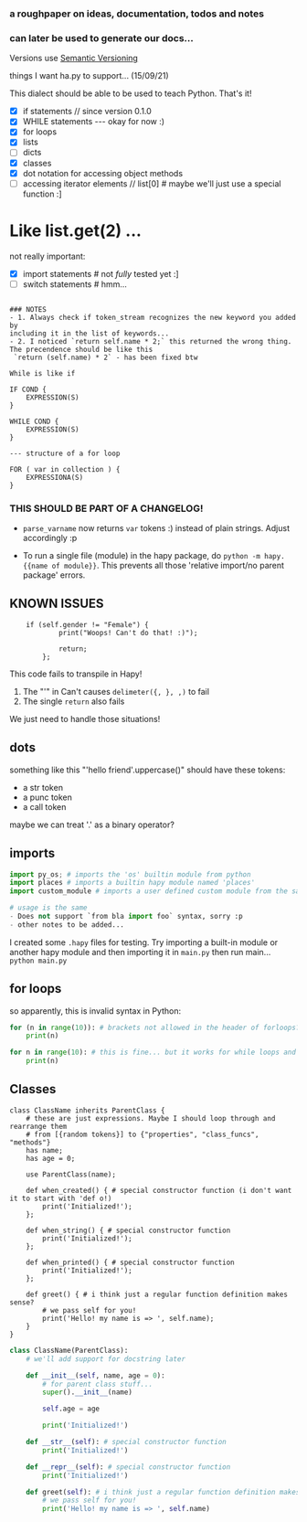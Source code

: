 ### a roughpaper on ideas, documentation, todos and notes
### can later be used to generate our docs...

Versions use [Semantic Versioning](https://semver.org/)

things I want ha.py to support... (15/09/21)

This dialect should be able to be used to teach Python. That's it!

- [x] if statements // since version 0.1.0
- [x] WHILE statements
--- okay for now :)
- [x] for loops
- [x] lists
- [ ] dicts
- [x] classes
- [x] dot notation for accessing object methods
- [ ] accessing iterator elements // list[0] # maybe we'll just use a special function :]
# Like list.get(2) ...
 not really important:
- [x] import statements # not _fully_ tested yet :]
- [ ] switch statements # hmm...

```

### NOTES
- 1. Always check if token_stream recognizes the new keyword you added by
including it in the list of keywords...
- 2. I noticed `return self.name * 2;` this returned the wrong thing. The precendence should be like this
 `return (self.name) * 2` - has been fixed btw

While is like if

IF COND {
	EXPRESSION(S)
}

WHILE COND {
	EXPRESSION(S)
}

--- structure of a for loop

FOR ( var in collection ) {
	EXPRESSIONA(S)
}

```

### THIS SHOULD BE PART OF A CHANGELOG!

- `parse_varname` now returns `var` tokens :) instead of plain strings. Adjust accordingly :p

<!-- PYTHON SUBLIME TEXT SETTINGS
{
	"ensure_newline_at_eof_on_save": true,
	"rulers": [
		72, 79
	],
	"tab_size": 4,
	"translate_tabs_to_spaces": false,
	"trim_trailing_white_space_on_save": true,
}
-->

- To run a single file (module) in the hapy package, do `python -m hapy.{{name of module}}`. This prevents
all those 'relative import/no parent package' errors.

## KNOWN ISSUES

```any
    if (self.gender != "Female") {
            print("Woops! Can't do that! :)");

            return;
        };
```
This code fails to transpile in Hapy!
1. The "'" in Can't causes `delimeter({, }, ,)` to fail
2. The single `return` also fails

We just need to handle those situations!

## dots
something like this "'hello friend'.uppercase()" should have these tokens:
- a str token
- a punc token
- a call token

maybe we can treat '.' as a binary operator?

## imports

```python
import py_os; # imports the 'os' builtin module from python
import places # imports a builtin hapy module named 'places'
import custom_module # imports a user defined custom module from the same directory

# usage is the same
- Does not support `from bla import foo` syntax, sorry :p
- other notes to be added...
```

I created some `.hapy` files for testing.
Try importing a built-in module or another hapy module and then importing it in `main.py` then
run main... `python main.py`

## for loops

so apparently, this is invalid syntax in Python:

```python
for (n in range(10)): # brackets not allowed in the header of forloops?
	print(n)
```

```python
for n in range(10): # this is fine... but it works for while loops and ifs
	print(n)
```

## Classes

```text
class ClassName inherits ParentClass {
	# these are just expressions. Maybe I should loop through and rearrange them
	# from [{random tokens}] to {"properties", "class_funcs", "methods"}
	has name;
	has age = 0;

	use ParentClass(name);

	def when_created() { # special constructor function (i don't want it to start with 'def o!)
		print('Initialized!');
	};

	def when_string() { # special constructor function
		print('Initialized!');
	};

	def when_printed() { # special constructor function
		print('Initialized!');
	};

	def greet() { # i think just a regular function definition makes sense?
		# we pass self for you!
		print('Hello! my name is => ', self.name);
	}
}

```

```python
class ClassName(ParentClass):
	# we'll add support for docstring later

	def __init__(self, name, age = 0):
		# for parent class stuff...
		super().__init__(name)

		self.age = age

		print('Initialized!')

	def __str__(self): # special constructor function
		print('Initialized!')

	def __repr__(self): # special constructor function
		print('Initialized!')

	def greet(self): # i think just a regular function definition makes sense?
		# we pass self for you!
		print('Hello! my name is => ', self.name)
```
